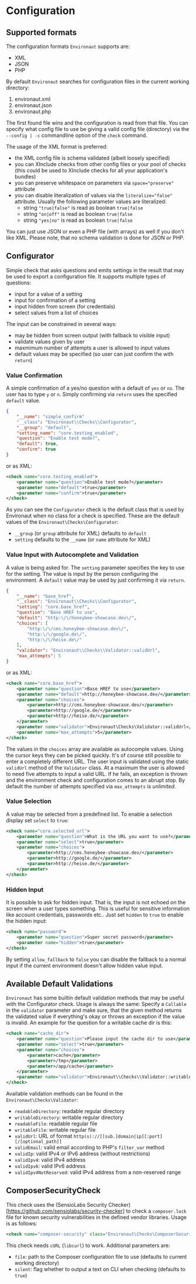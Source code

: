 # Configuration

## Supported formats

The configuration formats `Environaut` supports are:

- XML
- JSON
- PHP

By default `Environaut` searches for configuration files in the current
working directory:

1. environaut.xml
2. environaut.json
3. environaut.php

The first found file wins and the configuration is read from that file.
You can specify what config file to use be giving a valid config file
(directory) via the ```--config | -c``` commandline option of the `check`
command.

The usage of the XML format is preferred:

- the XML config file is schema validated (albeit loosely specified)
- you can XInclude checks from other config files or your pool of checks
  (this could be used to XInclude checks for all your application's bundles)
- you can preserve whitespace on parameters via ```space="preserve"``` attribute
- you can disable literalization of values via the ```literalize="false"```
  attribute. Usually the following parameter values are literalized:
    - string `"true|false"` is read as boolean `true|false`
    - string `"on|off"` is read as boolean `true|false`
    - string `"yes|no"` is read as boolean `true|false`

You can just use JSON or even a PHP file (with arrays) as well if you don't
like XML. Please note, that no schema validation is done for JSON or PHP.

## Configurator

Simple check that asks questions and emits settings in the result that may be
used to export a configuration file. It supports multiple types of questions:

- input for a value of a setting
- input for confirmation of a setting
- input hidden from screen (for credentials)
- select values from a list of choices

The input can be constrained in several ways:

- may be hidden from screen output (with fallback to visible input)
- validate values given by user
- maxmimum number of attempts a user is allowed to input values
- default values may be specified (so user can just confirm the with `return`)

### Value Confirmation

A simple confirmation of a yes/no question with a default of `yes` or `no`.
The user has to type `y` or `n`. Simply confirming via `return` uses the
specified `default` value.

```json
{
    "__name": "simple_confirm"
    "__class": "Environaut\\Checks\\Configurator",
    "__group": "default",
    "setting_name": "core.testing_enabled",
    "question": "Enable test mode?",
    "default": true,
    "confirm": true
}
```

or as XML:

```xml
<check name="core.testing_enabled">
    <parameter name="question">Enable test mode?</parameter>
    <parameter name="default">true</parameter>
    <parameter name="confirm">true</parameter>
</check>
```

As you can see the `Configurator` check is the default class that is used
by Environaut when no class for a check is specified. These are the default
values of the `Environaut\Checks\Configurator`:

- `__group` (or `group` attribute for XML) defaults to `default`
- `setting` defaults to the `__name` (or `name` attribute for XML)

### Value Input with Autocomplete and Validation

A value is being asked for. The ```setting``` parameter specifies the key
to use for the setting. The value is input by the person configuring the
environment. A `default` value may be used by just confirming it via `return`.

```json
{
    "__name": "base_href",
    "__class": "Environaut\\Checks\\Configurator",
    "setting": "core.base_href",
    "question": "Base HREF to use",
    "default": "http:\/\/honeybee-showcase.dev\/",
    "choices": [
        "http:\/\/cms.honeybee-showcase.dev\/",
        "http:\/\/google.de\/",
        "http:\/\/heise.de\/"
    ],
    "validator": "Environaut\\Checks\\Validator::validUrl",
    "max_attempts": 5
}
```

or as XML:

```xml
<check name="core.base_href">
    <parameter name="question">Base HREF to use</parameter>
    <parameter name="default">http://honeybee-showcase.dev/</parameter>
    <parameter name="choices">
        <parameter>http://cms.honeybee-showcase.dev/</parameter>
        <parameter>http://google.de/</parameter>
        <parameter>http://heise.de/</parameter>
    </parameter>
    <parameter name="validator">Environaut\Checks\Validator::validUrl</parameter>
    <parameter name="max_attempts">5</parameter>
</check>
```


The values in the `choices` array are available as autocomple values. Using the
cursor keys they can be picked quickly. It's of course still possible to enter a
completely different URL. The user input is validated using the static
`validUrl` method of the `Validator` class. At a maximum the user is allowed to
need five attempts to input a valid URL. If he fails, an exception is thrown
and the environment check and configuration comes to an abrupt stop. By default
the number of attempts specified via ```max_attempts``` is _unlimited_.

### Value Selection

A value may be selected from a predefined list. To enable a selection display
set `select` to `true`:

```xml
<check name="core.selected_url">
    <parameter name="question">What is the URL you want to use?</parameter>
    <parameter name="select">true</parameter>
    <parameter name="choices">
        <parameter>http://cms.honeybee-showcase.dev/</parameter>
        <parameter>http://google.de/</parameter>
        <parameter>http://heise.de/</parameter>
    </parameter>
</check>
```

### Hidden Input

It is possible to ask for hidden input. That is, the input is not echoed on the
screen when a user types something. This is useful for sensitive information
like account credentials, passwords etc.. Just set `hidden` to `true` to enable
the hidden input:

```xml
<check name="password">
    <parameter name="question">Super secret password</parameter>
    <parameter name="hidden">true</parameter>
</check>
```

By setting ```allow_fallback``` to `false` you can disable the fallback to a
normal input if the current environment doesn't allow hidden value input.

## Available Default Validations

`Environaut` has some builtin default validation methods that may be useful with
the Configurator check. Usage is always the same: Specify a `Callable` in the
`validator` parameter and make sure, that the given method returns the validated
value if everything's okay or throws an exception if the value is invalid. An
example for the question for a writable cache dir is this:

```xml
<check name="cache_dir">
    <parameter name="question">Please input the cache dir to use</parameter>
    <parameter name="select">true</parameter>
    <parameter name="choices">
        <parameter>cache</parameter>
        <parameter>/tmp</parameter>
        <parameter>/app/cache</parameter>
    </parameter>
    <parameter name="validator">Environaut\\Checks\\Validator::writableDirectory</parameter>
</check>
```

Available validation methods can be found in the ```Environaut\Checks\Validator```:

- `readableDirectory`: readable regular directory
- `writableDirectory`: writable regular directory
- `readableFile`: readable regular file
- `writableFile`: writable regular file
- `validUrl`: URL of format ```http(s)://[[sub.]domain|ip][:port][/[optional_path]]```
- `validEmail`: valid email according to PHP's ```filter_var``` method
- `validIp`: valid IPv4 or IPv6 address (without restrictions)
- `validIpv4`: valid IPv4 address
- `validIpv6`: valid IPv6 address
- `validIpv4NotReserved`: valid IPv4 address from a non-reserved range

## ComposerSecurityCheck

This check uses the (SensioLabs Security Checker)[https://github.com/sensiolabs/security-checker]
to check a `composer.lock` file for known security vulnerabilities in the
defined vendor libraries. Usage is as follows:

```xml
<check name="composer-security" class="Environaut\Checks\ComposerSecurityCheck" />
```

This check needs `cURL` (`libcurl`) to work. Additional parameters are:

- `file`: path to the Composer configuration file to use (defaults to current working directory)
- `silent`: flag whether to output a text on CLI when checking (defaults to `true`)


